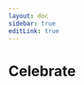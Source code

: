 ```yaml
---
layout: doc
sidebar: true
editLink: true
---
```


# Celebrate

<!-- <Celebrate :componentProps="componentProps" /> -->

<display-container :component="Loading" :componentProps="componentProps" />

<script setup lang="ts">
import { reactive } from 'vue';
import Celebrate from "../../../packages/components/other/celebrate.vue";
import { Loading } from "../../../dist/bundle.mjs";

const componentProps = reactive([
  {
    type: 'circle',
    show: true,
  }, {
    type: 'incomplete-circle',
    show: true,
  }
]);
</script>

<style>
@import '../../../dist/style.css'
</style>
